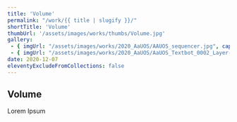```yaml
---
title: 'Volume'
permalink: "/work/{{ title | slugify }}/"
shortTitle: 'Volume'
thumbUrl: '/assets/images/works/thumbs/Volume.jpg'
gallery:
 - { imgUrl: "/assets/images/works/2020_AaUOS/AAUOS_sequencer.jpg", caption: "" }
 - { imgUrl: "/assets/images/works/2020_AaUOS/AaUOS_Textbot_0002_Layer-20.jpg", caption: "" }
date: 2020-12-07
eleventyExcludeFromCollections: false
---
```



<div class="Grid Grid--gutters Grid--full large-Grid--fit">
  <div class="Grid-cell">
    <div class='headerGroup'>
      <h2>Volume</h2>
      <p>Lorem Ipsum</p>
    </div>
  </div>
</div>